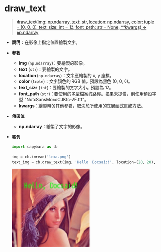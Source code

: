 # draw_text

> [draw_text(img: np.ndarray, text: str, location: np.ndarray, color: tuple = (0, 0, 0), text_size: int = 12, font_path: str = None, \*\*kwargs) -> np.ndarray](https://github.com/DocsaidLab/Capybara/blob/975d62fba4f76db59e715c220f7a2af5ad8d050e/capybara/vision/visualization/draw.py#L197)

- **說明**：在影像上指定位置繪製文字。

- **參數**

  - **img** (`np.ndarray`)：要繪製的影像。
  - **text** (`str`)：要繪製的文字。
  - **location** (`np.ndarray`)：文字應繪製的 x, y 座標。
  - **color** (`tuple`)：文字顏色的 RGB 值。預設為黑色 (0, 0, 0)。
  - **text_size** (`int`)：要繪製的文字大小。預設為 12。
  - **font_path** (`str`)：要使用的字型檔案的路徑。如果未提供，則使用預設字型 "NotoSansMonoCJKtc-VF.ttf"。
  - **kwargs**：繪製時的其他參數，取決於所使用的底層函式庫或方法。

- **傳回值**

  - **np.ndarray**：繪製了文字的影像。

- **範例**

  ```python
  import capybara as cb

  img = cb.imread('lena.png')
  text_img = cb.draw_text(img, 'Hello, Docsaid!', location=(20, 20), color=(0, 255, 0), text_size=12)
  ```

  ![draw_text](./resource/test_draw_text.jpg)
